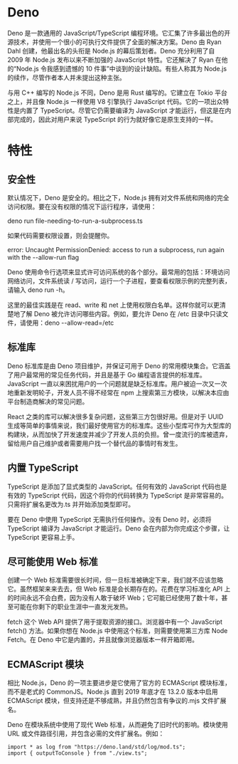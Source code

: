 # Deno

Deno 是一款通用的 JavaScript/TypeScript 编程环境。它汇集了许多最出色的开源技术，并使用一个很小的可执行文件提供了全面的解决方案。Deno 由 Ryan Dahl 创建，他最出名的头衔是 Node.js 的幕后策划者。Deno 充分利用了自 2009 年 Node.js 发布以来不断加强的 JavaScript 特性。它还解决了 Ryan 在他的“Node.js 令我感到遗憾的 10 件事”中谈到的设计缺陷。有些人称其为 Node.js 的续作，尽管作者本人并未提出这种主张。

与用 C++ 编写的 Node.js 不同，Deno 是用 Rust 编写的。它建立在 Tokio 平台之上，并且像 Node.js 一样使用 V8 引擎执行 JavaScript 代码。它的一项出众特性是内置了 TypeScript。尽管它仍需要编译为 JavaScript 才能运行，但这是在内部完成的，因此对用户来说 TypeScript 的行为就好像它是原生支持的一样。

# 特性

## 安全性

默认情况下，Deno 是安全的。相比之下，Node.js 拥有对文件系统和网络的完全访问权限。要在没有权限的情况下运行程序，请使用：

deno run file-needing-to-run-a-subprocess.ts

如果代码需要权限设置，则会提醒你。

error: Uncaught PermissionDenied: access to run a subprocess, run again with the --allow-run flag

Deno 使用命令行选项来显式许可访问系统的各个部分。最常用的包括：环境访问
网络访问，文件系统读 / 写访问，运行一个子进程，要查看权限示例的完整列表，请输入 deno run -h。

这里的最佳实践是在 read、write 和 net 上使用权限白名单。这样你就可以更清楚地了解 Deno 被允许访问哪些内容。例如，要允许 Deno 在 /etc 目录中只读文件，请使用：deno --allow-read=/etc

## 标准库

Deno 标准库是由 Deno 项目维护，并保证可用于 Deno 的常用模块集合。它涵盖了用户最常用的常见任务代码，并且是基于 Go 编程语言提供的标准库。JavaScript 一直以来困扰用户的一个问题就是缺乏标准库。用户被迫一次又一次地重新发明轮子，开发人员不得不经常在 npm 上搜索第三方模块，以解决本应由平台制造商解决的常见问题。

React 之类的库可以解决很多复杂问题，这些第三方包很好用。但是对于 UUID 生成等简单的事情来说，我们最好使用官方的标准库。这些小型库可作为大型库的构建块，从而加快了开发速度并减少了开发人员的负担。曾一度流行的库被遗弃，留给用户自己维护或者需要用户找一个替代品的事情时有发生。

## 内置 TypeScript

TypeScript 是添加了显式类型的 JavaScript。任何有效的 JavaScript 代码也是有效的 TypeScript 代码，因这个将你的代码转换为 TypeScript 是非常容易的。只需将扩展名更改为.ts 并开始添加类型即可。

要在 Deno 中使用 TypeScript 无需执行任何操作。没有 Deno 时，必须将 TypeScript 编译为 JavaScript 才能运行。Deno 会在内部为你完成这个步骤，让 TypeScript 更容易上手。

## 尽可能使用 Web 标准

创建一个 Web 标准需要很长时间，但一旦标准被确定下来，我们就不应该忽略它。虽然框架来来去去，但 Web 标准是会长期存在的。花费在学习标准化 API 上的时间永远不会白费，因为没有人敢于破坏 Web；它可能已经使用了数十年，甚至可能在你剩下的职业生涯中一直发光发热。

fetch 这个 Web API 提供了用于提取资源的接口。浏览器中有一个 JavaScript fetch() 方法。如果你想在 Node.js 中使用这个标准，则需要使用第三方库 Node Fetch。在 Deno 中它是内置的，并且就像浏览器版本一样开箱即用。

## ECMAScript 模块

相比 Node.js，Deno 的一项主要进步是它使用了官方的 ECMAScript 模块标准，而不是老式的 CommonJS。Node.js 直到 2019 年底才在 13.2.0 版本中启用 ECMAScript 模块，但支持还是不够成熟，并且仍然包含有争议的.mjs 文件扩展名。

Deno 在模块系统中使用了现代 Web 标准，从而避免了旧时代的影响。模块使用 URL 或文件路径引用，并包含必需的文件扩展名。例如：

```
import * as log from "https://deno.land/std/log/mod.ts";
import { outputToConsole } from "./view.ts";
```